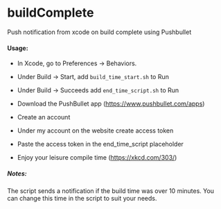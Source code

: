 # buildComplete
Push notification from xcode on build complete using Pushbullet

#### Usage:

* In Xcode, go to Preferences -> Behaviors. 
 * Under Build -> Start, add `build_time_start.sh` to Run  
 * Under Build -> Succeeds add `end_time_script.sh` to Run
    
* Download the PushBullet app (https://www.pushbullet.com/apps) 
 * Create an account 
 * Under my account on the website create access token
 * Paste the access token in the end_time_script placeholder 

* Enjoy your leisure compile time (https://xkcd.com/303/)
  
  
##### Notes:  
The script sends a notification if the build time was over 10 minutes. You can change this time in the script to suit your needs.
